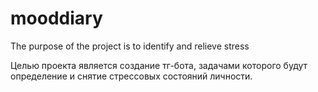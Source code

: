 # mooddiary
The purpose of the project is to identify and relieve stress

Целью проекта является создание тг-бота, задачами которого будут определение и снятие стрессовых состояний личности.